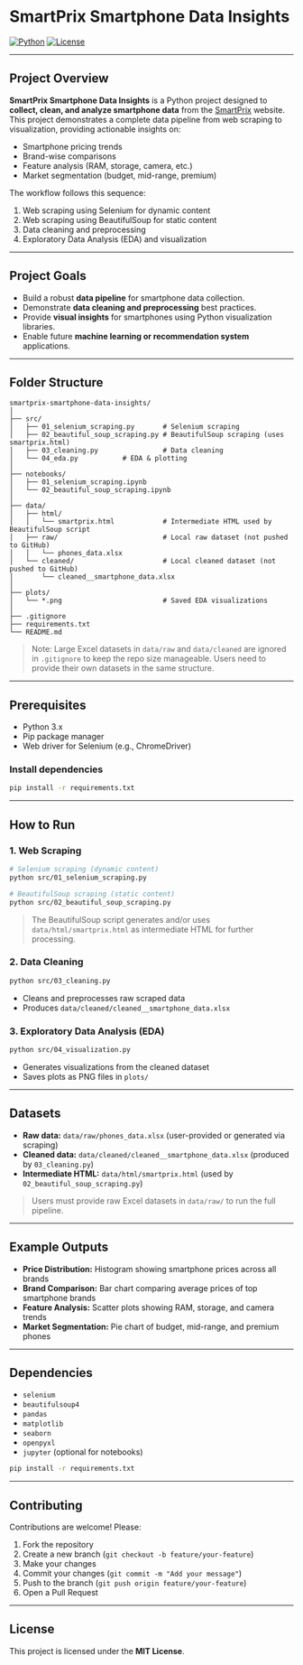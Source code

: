 # SmartPrix Smartphone Data Insights

[![Python](https://img.shields.io/badge/python-3.10-blue?logo=python&logoColor=white)](https://www.python.org/)
[![License](https://img.shields.io/badge/license-MIT-green)](LICENSE)

---

## Project Overview

**SmartPrix Smartphone Data Insights** is a Python project designed to **collect, clean, and analyze smartphone data** from the [SmartPrix](https://www.smartprix.com/) website. This project demonstrates a complete data pipeline from web scraping to visualization, providing actionable insights on:

- Smartphone pricing trends
- Brand-wise comparisons
- Feature analysis (RAM, storage, camera, etc.)
- Market segmentation (budget, mid-range, premium)

The workflow follows this sequence:

1. Web scraping using Selenium for dynamic content  
2. Web scraping using BeautifulSoup for static content  
3. Data cleaning and preprocessing  
4. Exploratory Data Analysis (EDA) and visualization  

---

## Project Goals

- Build a robust **data pipeline** for smartphone data collection.  
- Demonstrate **data cleaning and preprocessing** best practices.  
- Provide **visual insights** for smartphones using Python visualization libraries.  
- Enable future **machine learning or recommendation system** applications.  

---

## Folder Structure

```
smartprix-smartphone-data-insights/
│
├── src/
│   ├── 01_selenium_scraping.py       # Selenium scraping
│   ├── 02_beautiful_soup_scraping.py # BeautifulSoup scraping (uses smartprix.html)
│   ├── 03_cleaning.py                # Data cleaning
│   └── 04_eda.py           # EDA & plotting
│
├── notebooks/
│   ├── 01_selenium_scraping.ipynb
│   └── 02_beautiful_soup_scraping.ipynb
│
├── data/
│   ├── html/
│   │   └── smartprix.html            # Intermediate HTML used by BeautifulSoup script
│   ├── raw/                          # Local raw dataset (not pushed to GitHub)
│   │   └── phones_data.xlsx
│   └── cleaned/                      # Local cleaned dataset (not pushed to GitHub)
│       └── cleaned__smartphone_data.xlsx
│
├── plots/
│   └── *.png                         # Saved EDA visualizations
│
├── .gitignore
├── requirements.txt
└── README.md
```

> Note: Large Excel datasets in `data/raw` and `data/cleaned` are ignored in `.gitignore` to keep the repo size manageable. Users need to provide their own datasets in the same structure.

---

## Prerequisites

- Python 3.x  
- Pip package manager  
- Web driver for Selenium (e.g., ChromeDriver)  

### Install dependencies

```bash
pip install -r requirements.txt
```

---

## How to Run

### 1. Web Scraping

```bash
# Selenium scraping (dynamic content)
python src/01_selenium_scraping.py

# BeautifulSoup scraping (static content)
python src/02_beautiful_soup_scraping.py
```

> The BeautifulSoup script generates and/or uses `data/html/smartprix.html` as intermediate HTML for further processing.

### 2. Data Cleaning

```bash
python src/03_cleaning.py
```

* Cleans and preprocesses raw scraped data
* Produces `data/cleaned/cleaned__smartphone_data.xlsx`

### 3. Exploratory Data Analysis (EDA)

```bash
python src/04_visualization.py
```

* Generates visualizations from the cleaned dataset
* Saves plots as PNG files in `plots/`

---

## Datasets

* **Raw data:** `data/raw/phones_data.xlsx` (user-provided or generated via scraping)
* **Cleaned data:** `data/cleaned/cleaned__smartphone_data.xlsx` (produced by `03_cleaning.py`)
* **Intermediate HTML:** `data/html/smartprix.html` (used by `02_beautiful_soup_scraping.py`)

> Users must provide raw Excel datasets in `data/raw/` to run the full pipeline.

---

## Example Outputs

* **Price Distribution:** Histogram showing smartphone prices across all brands
* **Brand Comparison:** Bar chart comparing average prices of top smartphone brands
* **Feature Analysis:** Scatter plots showing RAM, storage, and camera trends
* **Market Segmentation:** Pie chart of budget, mid-range, and premium phones

---

## Dependencies

* `selenium`
* `beautifulsoup4`
* `pandas`
* `matplotlib`
* `seaborn`
* `openpyxl`
* `jupyter` (optional for notebooks)

```bash
pip install -r requirements.txt
```

---

## Contributing

Contributions are welcome! Please:

1. Fork the repository
2. Create a new branch (`git checkout -b feature/your-feature`)
3. Make your changes
4. Commit your changes (`git commit -m "Add your message"`)
5. Push to the branch (`git push origin feature/your-feature`)
6. Open a Pull Request

---

## License

This project is licensed under the **MIT License**.
